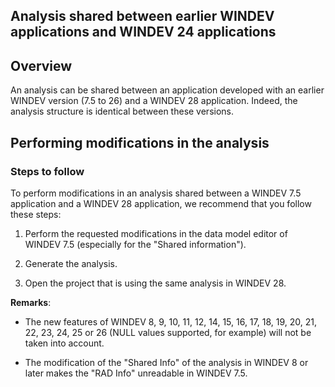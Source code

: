 
## Analysis shared between earlier WINDEV applications and WINDEV 24 applications
			



<a name="NOTE1"></a>
<a name="NOTE1_1"></a>


## Overview
<a name="overview_ELTTEXTE000082"></a>
An analysis can be shared between an application developed with an earlier WINDEV version (7.5 to 26) and a WINDEV 28 application. Indeed, the analysis structure is identical between these versions.

<a name="NOTE2"></a>
<a name="NOTE2_1"></a>


## Performing modifications in the analysis
<a name="performing_modifications_the_analysis_ELTTEXTE000106"></a>


### Steps to follow
<a name="steps_follow_ELTPARAGRAPHE000020"></a>

To perform modifications in an analysis shared between a WINDEV 7.5 application and a WINDEV 28 application, we recommend that you follow these steps:

1. Perform the requested modifications in the data model editor of WINDEV 7.5 (especially for the "Shared information").

2. Generate the analysis.

3. Open the project that is using the same analysis in WINDEV 28.




**Remarks**:

- The new features of WINDEV 8, 9, 10, 11, 12, 14, 15, 16, 17, 18, 19, 20, 21, 22, 23, 24, 25 or 26 (NULL values supported, for example) will not be taken into account.

- The modification of the "Shared Info" of the analysis in WINDEV 8 or later makes the "RAD Info" unreadable in WINDEV 7.5.





